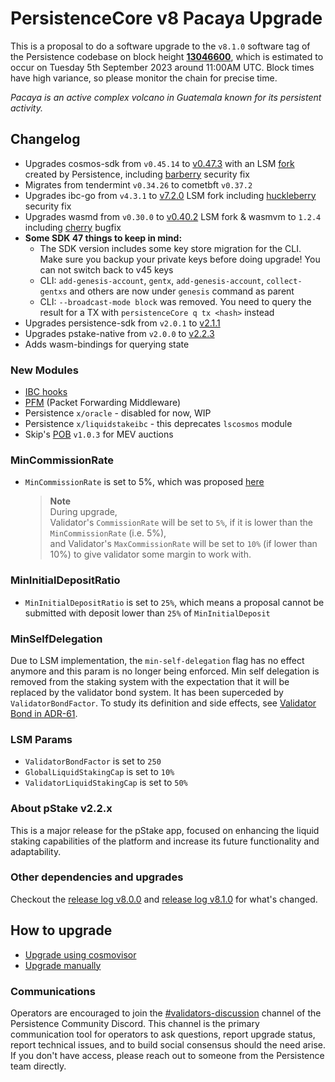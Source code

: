 # PersistenceCore v8 Pacaya Upgrade

This is a proposal to do a software upgrade to the `v8.1.0` software tag of the Persistence codebase on block height **[13046600](https://www.mintscan.io/persistence/blocks/13046600)**, which is estimated to occur on Tuesday 5th September 2023 around 11:00AM UTC. Block times have high variance, so please monitor the chain for precise time.

_Pacaya is an active complex volcano in Guatemala known for its persistent activity._

## Changelog

- Upgrades cosmos-sdk from `v0.45.14` to [v0.47.3](https://github.com/cosmos/cosmos-sdk/releases/tag/v0.47.3) with an LSM [fork](https://github.com/persistenceOne/cosmos-sdk) created by Persistence, including [barberry](https://forum.cosmos.network/t/cosmos-sdk-security-advisory-barberry/10825) security fix
- Migrates from tendermint `v0.34.26` to cometbft `v0.37.2`
- Upgrades ibc-go from `v4.3.1` to [v7.2.0](https://github.com/cosmos/ibc-go/releases/tag/v7.2.0) LSM fork including [huckleberry](https://forum.cosmos.network/t/ibc-security-advisory-huckleberry/10731) security fix
- Upgrades wasmd from `v0.30.0` to [v0.40.2](https://github.com/CosmWasm/wasmd/tree/v0.40.2) LSM fork & wasmvm to `1.2.4` including [cherry](https://github.com/CosmWasm/advisories/blob/main/CWAs/CWA-2023-002.md) bugfix
- **Some SDK 47 things to keep in mind:**
  - The SDK version includes some key store migration for the CLI. Make sure you backup your private keys before doing upgrade! You can not switch back to v45 keys
  - CLI: `add-genesis-account`, `gentx`, `add-genesis-account`, `collect-gentxs` and others are now under `genesis` command as parent
  - CLI: `--broadcast-mode block` was removed. You need to query the result for a TX with `persistenceCore q tx <hash>` instead
- Upgrades persistence-sdk from `v2.0.1` to [v2.1.1](https://github.com/persistenceOne/persistence-sdk/releases/tag/v2.1.1)
- Upgrades pstake-native from `v2.0.0` to [v2.2.3](https://github.com/persistenceOne/pstake-native/releases/tag/v2.2.3)
- Adds wasm-bindings for querying state

### New Modules

- [IBC hooks](https://github.com/cosmos/ibc-apps/tree/main/modules/ibc-hooks)
- [PFM](https://github.com/cosmos/ibc-apps/tree/main/middleware/packet-forward-middleware) (Packet Forwarding Middleware)
- Persistence `x/oracle` - disabled for now, WIP
- Persistence `x/liquidstakeibc` - this deprecates `lscosmos` module
- Skip's [POB](https://github.com/skip-mev/pob) `v1.0.3` for MEV auctions

### MinCommissionRate

- `MinCommissionRate` is set to 5%, which was proposed [here](https://www.mintscan.io/persistence/proposals/18)

    > **Note**  
    > During upgrade,  
    > Validator's `CommissionRate` will be set to `5%`, if it is lower than the `MinCommissionRate` (i.e. 5%),  
    > and Validator's `MaxCommissionRate` will be set to `10%` (if lower than 10%) to give validator some margin to work with.

### MinInitialDepositRatio

- `MinInitialDepositRatio` is set to `25%`, which means a proposal cannot be submitted with deposit lower than `25%` of `MinInitialDeposit`

### MinSelfDelegation

Due to LSM implementation, the `min-self-delegation` flag has no effect anymore and this param is no longer being enforced. Min self delegation is removed from the staking system with the expectation that it will be replaced by the validator bond system. It has been superceded by `ValidatorBondFactor`. To study its definition and side effects, see [Validator Bond in ADR-61](https://github.com/iqlusioninc/cosmos-sdk/blob/v0.45.16-ics-lsm/docs/architecture/adr-061-liquid-staking.md#validator-bond).

### LSM Params

- `ValidatorBondFactor` is set to `250`
- `GlobalLiquidStakingCap` is set to `10%`
- `ValidatorLiquidStakingCap` is set to `50%`

### About pStake v2.2.x

This is a major release for the pStake app, focused on enhancing the liquid staking capabilities of the platform and increase its future functionality and adaptability.

### Other dependencies and upgrades

Checkout the [release log v8.0.0](https://github.com/persistenceOne/persistenceCore/releases/tag/v8.0.0) and [release log v8.1.0](https://github.com/persistenceOne/persistenceCore/releases/tag/v8.1.0) for what's changed.

## How to upgrade

- [Upgrade using cosmovisor](https://docs.persistence.one/build/nodes-and-endpoints/node-operations/cosmovisor-upgrades)
- [Upgrade manually](https://docs.persistence.one/build/nodes-and-endpoints/node-operations/manual-upgrades)

### Communications

Operators are encouraged to join the [#validators-discussion](https://discord.persistence.one)
channel of the Persistence Community Discord. This channel is the primary communication tool
for operators to ask questions, report upgrade status, report technical issues, and to build
social consensus should the need arise. If you don't have access, please reach out to someone
from the Persistence team directly.
